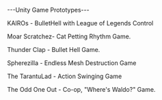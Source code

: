 ---Unity Game Prototypes---

KAIROs - BulletHell with League of Legends Control

Moar Scratchez- Cat Petting Rhythm Game. 

Thunder Clap  - Bullet Hell Game. 

Spherezilla - Endless Mesh Destruction Game 

The TarantuLad - Action Swinging Game 

The Odd One Out - Co-op, "Where's Waldo?" Game.


